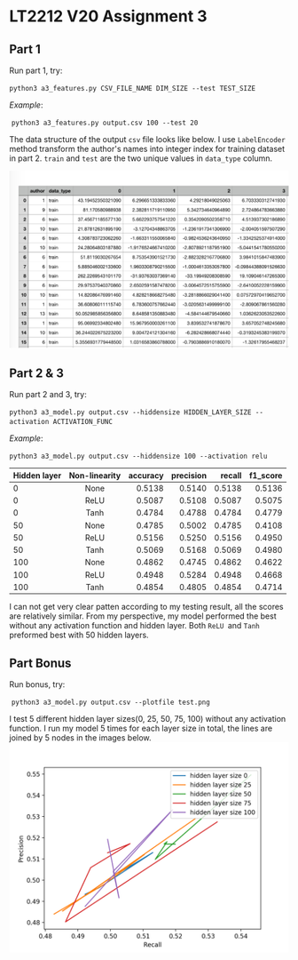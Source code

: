 # LT2212 V20 Assignment 3

## Part 1

Run part 1, try:

​	`python3 a3_features.py CSV_FILE_NAME DIM_SIZE --test TEST_SIZE`

*Example*:

​	`python3 a3_features.py output.csv 100 --test 20`

The data structure of the output  `csv` file looks like below. I use `LabelEncoder` method transform the author's names into integer index for training dataset in part 2. `train` and `test`  are the two unique values in `data_type` column.

<img src="csv_example.png" alt="csv_example" style="zoom:50%;" />





## Part 2 & 3

Run part 2 and 3, try:

​	`python3 a3_model.py output.csv --hiddensize HIDDEN_LAYER_SIZE --activation ACTIVATION_FUNC`

*Example*:

​	`python3 a3_model.py output.csv --hiddensize 100 --activation relu`

| Hidden layer | Non-linearity | accuracy | precision | recall | f1_score |
| ------------ | :-----------: | -------: | --------: | -----: | -------: |
| 0            |     None      |   0.5138 |    0.5140 | 0.5138 |   0.5136 |
| 0            |     ReLU      |   0.5087 |    0.5108 | 0.5087 |   0.5075 |
| 0            |     Tanh      |   0.4784 |    0.4788 | 0.4784 |   0.4779 |
| 50           |     None      |   0.4785 |    0.5002 | 0.4785 |   0.4108 |
| 50           |     ReLU      |   0.5156 |    0.5250 | 0.5156 |   0.4950 |
| 50           |     Tanh      |   0.5069 |    0.5168 | 0.5069 |   0.4980 |
| 100          |     None      |   0.4862 |    0.4745 | 0.4862 |   0.4622 |
| 100          |     ReLU      |   0.4948 |    0.5284 | 0.4948 |   0.4668 |
| 100          |     Tanh      |   0.4854 |    0.4805 | 0.4854 |   0.4714 |

I can not get very clear patten according to my testing result, all the scores are relatively similar. From my perspective, my model performed the best without any activation function and hidden layer. Both `ReLU `and `Tanh` preformed best with 50 hidden layers.



## Part Bonus

Run bonus, try:

​	`python3 a3_model.py output.csv --plotfile test.png`

I test 5 different hidden layer sizes(0, 25, 50, 75, 100) without any activation function. I run my model 5 times for each layer size in total, the lines are joined by 5 nodes in the images below. <img src="without_activation.png" alt="without_activation" style="zoom:50%;" />